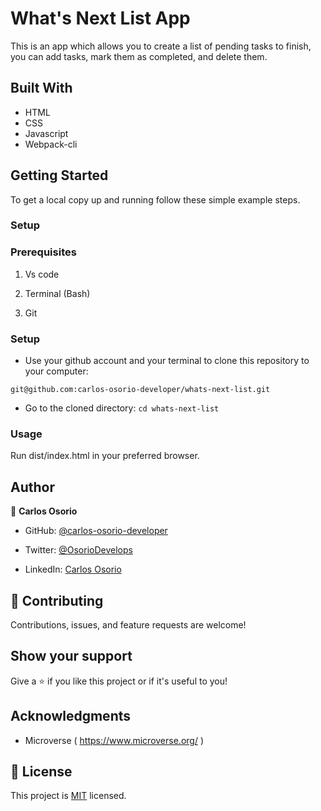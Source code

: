 # What's Next List App

This is an app which allows you to create a list of pending tasks to finish, you can add tasks, mark them as completed, and delete them.

## Built With

- HTML
- CSS
- Javascript
- Webpack-cli


## Getting Started

To get a local copy up and running follow these simple example steps.

### Setup

### Prerequisites

1. Vs code

2. Terminal (Bash)

3. Git


### Setup

- Use your github account and your terminal to clone this repository to your computer:

`git@github.com:carlos-osorio-developer/whats-next-list.git`

- Go to the cloned directory:
`cd whats-next-list`


### Usage

Run dist/index.html in your preferred browser.


## Author

👤 **Carlos Osorio**

- GitHub: [@carlos-osorio-developer](https://github.com/carlos-osorio-developer)

- Twitter: [@OsorioDevelops](https://twitter.com/@OsorioDevelops)

- LinkedIn: [Carlos Osorio](https://www.linkedin.com/in/carlos-osorio-developer/)
​
## 🤝 Contributing

Contributions, issues, and feature requests are welcome!

## Show your support


Give a ⭐️ if you like this project or if it's useful to you!


## Acknowledgments

- Microverse ( https://www.microverse.org/ )

## 📝 License

This project is [MIT](./MIT.md) licensed.